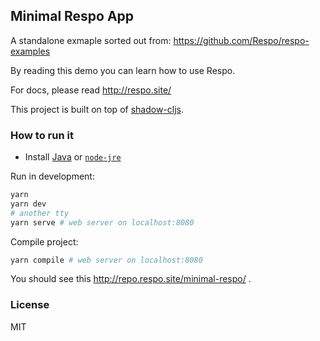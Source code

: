 
Minimal Respo App
----

A standalone exmaple sorted out from: https://github.com/Respo/respo-examples

By reading this demo you can learn how to use Respo.

For docs, please read http://respo.site/

This project is built on top of [shadow-cljs](https://github.com/thheller/shadow-cljs).

### How to run it

* Install [Java](https://support.apple.com/kb/dl1572?locale=en_HK) or [`node-jre`](https://www.npmjs.com/package/node-jre)

Run in development:

```bash
yarn
yarn dev
# another tty
yarn serve # web server on localhost:8080
```

Compile project:

```bash
yarn compile # web server on localhost:8080
```

You should see this http://repo.respo.site/minimal-respo/ .

### License

MIT
